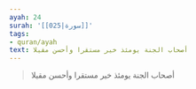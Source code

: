 ```yaml
---
ayah: 24
surah: '[[025|سورة]]'
tags:
- quran/ayah
text: أصحاب الجنة يومئذ خير مستقرا وأحسن مقيلا
---
```

> أصحاب الجنة يومئذ خير مستقرا وأحسن مقيلا
